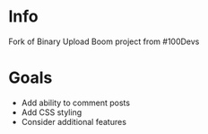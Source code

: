 # Info

Fork of Binary Upload Boom project from #100Devs

# Goals

- Add ability to comment posts
- Add CSS styling
- Consider additional features